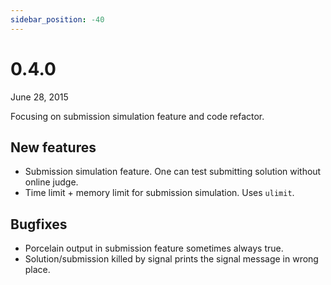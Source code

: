 ```yaml
---
sidebar_position: -40
---
```


# 0.4.0

June 28, 2015

Focusing on submission simulation feature and code refactor.

## New features

- Submission simulation feature. One can test submitting solution without online judge.
- Time limit + memory limit for submission simulation. Uses `ulimit`.

## Bugfixes

- Porcelain output in submission feature sometimes always true.
- Solution/submission killed by signal prints the signal message in wrong place.
